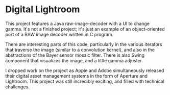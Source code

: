 Digital Lightroom
=

This project features a Java raw-image-decoder with a UI to change gamma.  It's not a finished project; it's just an example of an object-oriented port of a RAW image decoder written in C program.

There are interesting parts of this code, particularly in the various iterators that traverse the image (similar to a convolution kernel), and also in the abstractions of the Bayer sensor mosaic filter.  There is also Swing component that visualizes the image, and a little gamma adjuster.

I dropped work on the project as Apple and Adobe simultaneously released their digital asset management systems in the form of Aperture and Lightroom.  This project was still incredibly exciting, and filled with technical challenges.
